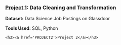 <!DOCTYPE html>
<html lang="en">
<head>
    <meta charset="UTF-8">
    <meta name="viewport" content="width=device-width, initial-scale=1.0">
</head>
<body>
    <h3><a href='https://github.com/n8tmps/portfolioprojects/tree/main/dsjobs_clean'>Project 1</a>: Data Cleaning and Transformation</h3>
    <p><b>Dataset:</b> Data Science Job Postings on Glassdoor</p>
    <p><b>Tools Used:</b> SQL, Python</p>

    <h3><a href='PROJECT2'>Project 2</a></h3>
</body>
</html>
